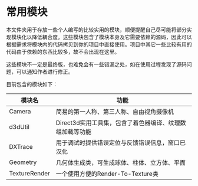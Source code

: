 # 常用模块

本文件夹用于存放一些个人编写的比较实用的模块，顺便提醒自己尽可能将部分实现模块化以降低耦合度。这些模块包含了模块本身及它需要依赖的源码，因此可以根据需求将模块内的代码拷贝到你的项目中直接使用。项目中其它一些比较有用的代码由于依赖的东西比较多，故不会出现在这里。

这些模块不一定是最终版，也难免会有一些错漏之处，如在使用过程发现了源码问题，可以通知作者进行修正。

目前包含的模块如下：

|模块名|功能|
|------|----|
|Camera|简易的第一人称、第三人称、自由视角摄像机|
|d3dUtil|Direct3d实用工具集，包含了着色器编译、纹理数组加载等功能|
|DXTrace|用于调试时提供错误定位与反馈错误信息，窗口已汉化|
|Geometry|几何体生成类，可生成球体、柱体、立方体、平面|
|TextureRender|一个使用方便的Render-To-Texture类|

